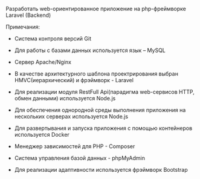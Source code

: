 Разработать web-ориентированное приложение на php-фреймворке Laravel (Backend) 

Примечания:

- Cистема контроля версий Git

- Для работы с базами данных используется язык – MySQL

- Сервер Apache/Nginx

- В качестве архитектурного шаблона проектрирования выбран HMVC(иерархический) и фрэймворк - Laravel

- Для реализации модуля RestFull Api(парадигма web-сервисов HTTP, обмен данными) используется Node.js 

- Для обеспечения однородной среды выполнения приложения на нескольких серверах используется Node.js

- Для развертывания и запуска приложения с помощью контейнеров используется Docker

- Менеджер зависимостей для PHP - Composer

- Система управления базой данных - phpMyAdmin

- Для реализации адаптивности используется фрэймворк Bootstrap
